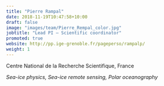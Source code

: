 ```yaml
---
title: "Pierre Rampal"
date: 2018-11-19T10:47:58+10:00
draft: false
image: "images/team/Pierre_Rempal_color.jpg"
jobtitle: "Lead PI — Scientific coordinator"
promoted: true
website: http://pp.ige-grenoble.fr/pageperso/rampalp/
weight: 1
---
```


Centre National de la Recherche Scientifique, France

*Sea-ice physics, Sea-ice remote sensing, Polar oceanography*
